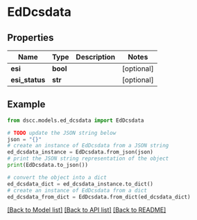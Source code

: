 # EdDcsdata


## Properties

Name | Type | Description | Notes
------------ | ------------- | ------------- | -------------
**esi** | **bool** |  | [optional] 
**esi_status** | **str** |  | [optional] 

## Example

```python
from dscc.models.ed_dcsdata import EdDcsdata

# TODO update the JSON string below
json = "{}"
# create an instance of EdDcsdata from a JSON string
ed_dcsdata_instance = EdDcsdata.from_json(json)
# print the JSON string representation of the object
print(EdDcsdata.to_json())

# convert the object into a dict
ed_dcsdata_dict = ed_dcsdata_instance.to_dict()
# create an instance of EdDcsdata from a dict
ed_dcsdata_from_dict = EdDcsdata.from_dict(ed_dcsdata_dict)
```
[[Back to Model list]](../README.md#documentation-for-models) [[Back to API list]](../README.md#documentation-for-api-endpoints) [[Back to README]](../README.md)


